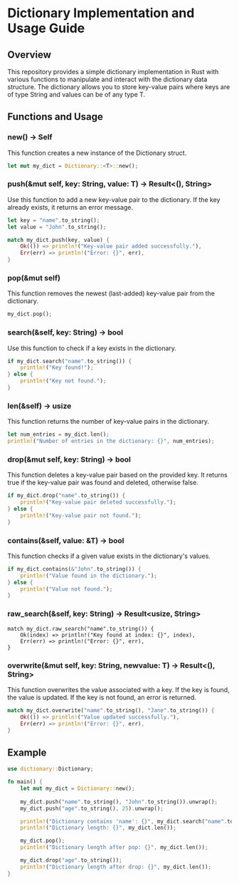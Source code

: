 # Dictionary Implementation and Usage Guide
## Overview

This repository provides a simple dictionary implementation in Rust with various functions to manipulate 
and interact with the dictionary data structure. 
The dictionary allows you to store key-value pairs
where keys are of type String and values can be of any type T.

## Functions and Usage

### new() -> Self
This function creates a new instance of the Dictionary struct.
```rs
let mut my_dict = Dictionary::<T>::new();
```
### push(&mut self, key: String, value: T) -> Result<(), String>
Use this function to add a new key-value pair to the dictionary. 
If the key already exists, it returns an error message.
```rs
let key = "name".to_string();
let value = "John".to_string();

match my_dict.push(key, value) {
    Ok(()) => println!("Key-value pair added successfully."),
    Err(err) => println!("Error: {}", err),
}
```
### pop(&mut self)
This function removes the newest (last-added) key-value pair from the dictionary.
```rs
my_dict.pop();
```
### search(&self, key: String) -> bool
Use this function to check if a key exists in the dictionary.
```rs
if my_dict.search("name".to_string()) {
    println!("Key found!");
} else {
    println!("Key not found.");
}

```
### len(&self) -> usize
This function returns the number of key-value pairs in the dictionary.
```rs
let num_entries = my_dict.len();
println!("Number of entries in the dictionary: {}", num_entries);

```
### drop(&mut self, key: String) -> bool
This function deletes a key-value pair based on the provided key. It returns true if the key-value pair was found and deleted, otherwise false.
```rs
if my_dict.drop("name".to_string()) {
    println!("Key-value pair deleted successfully.");
} else {
    println!("Key-value pair not found.");
}

```
### contains(&self, value: &T) -> bool
This function checks if a given value exists in the dictionary's values.
```rs
if my_dict.contains(&"John".to_string()) {
    println!("Value found in the dictionary.");
} else {
    println!("Value not found.");
}

```
### raw_search(&self, key: String) -> Result<usize, String>
```
match my_dict.raw_search("name".to_string()) {
    Ok(index) => println!("Key found at index: {}", index),
    Err(err) => println!("Error: {}", err),
}

```
### overwrite(&mut self, key: String, newvalue: T) -> Result<(), String>
This function overwrites the value associated with a key. If the key is found, the value is updated. If the key is not found, an error is returned.
```rs
match my_dict.overwrite("name".to_string(), "Jane".to_string()) {
    Ok(()) => println!("Value updated successfully."),
    Err(err) => println!("Error: {}", err),
}

```
## Example
```rs
use dictionary::Dictionary;

fn main() {
    let mut my_dict = Dictionary::new();
    
    my_dict.push("name".to_string(), "John".to_string()).unwrap();
    my_dict.push("age".to_string(), 25).unwrap();

    println!("Dictionary contains 'name': {}", my_dict.search("name".to_string()));
    println!("Dictionary length: {}", my_dict.len());

    my_dict.pop();
    println!("Dictionary length after pop: {}", my_dict.len());

    my_dict.drop("age".to_string());
    println!("Dictionary length after drop: {}", my_dict.len());
}

```
